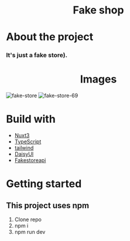 <h1 align="center">Fake shop</h1>

# About the project 
### It's just a fake store). 

<h1 align='center'>Images</h1>

![fake-store](https://user-images.githubusercontent.com/88508120/233326914-35f66ed9-ac65-4c6d-a65c-2ac8333c690e.png)
![fake-store-69](https://user-images.githubusercontent.com/88508120/233326918-81285237-7907-48ef-ba25-28dc8127ceea.png)

# Build with 
* [Nuxt3](https://nuxt.com)
* [TypeScript](https://www.typescriptlang.org)
* [tailwind](https://tailwindcss.com)
* [DaisyUI](https://daisyui.com)
* [Fakestoreapi](https://fakestoreapi.com)


# Getting started
## This project uses npm 
1. Clone repo
2. npm i
3. npm run dev
